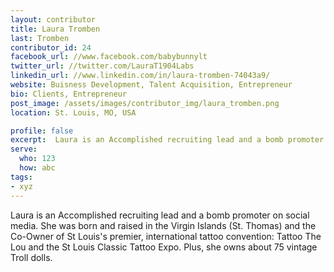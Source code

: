 ```yaml
---
layout: contributor
title: Laura Tromben
last: Tromben
contributor_id: 24
facebook_url: //www.facebook.com/babybunnylt
twitter_url: //twitter.com/LauraT1904Labs
linkedin_url: //www.linkedin.com/in/laura-tromben-74043a9/
website: Buisness Development, Talent Acquisition, Entrepreneur
bio: Clients, Entrepreneur
post_image: /assets/images/contributor_img/laura_tromben.png
location: St. Louis, MO, USA

profile: false
excerpt:  Laura is an Accomplished recruiting lead and a bomb promoter on social media.
serve:
  who: 123
  how: abc
tags:
- xyz
---
```


Laura is an Accomplished recruiting lead and a bomb promoter on social media. She was born and raised in the Virgin Islands (St. Thomas) and the Co-Owner of St Louis's premier, international tattoo convention: Tattoo The Lou and the St Louis Classic Tattoo Expo. Plus, she owns about 75 vintage Troll dolls.